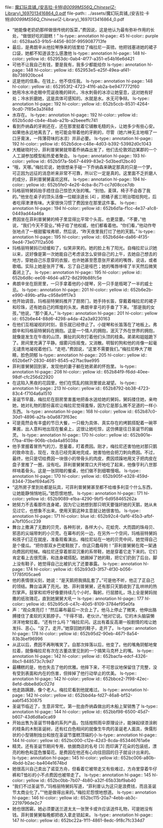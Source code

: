 file:: [魔幻玩具铺_(安吉拉·卡特)_B0099MS56Q_Chinese_(Z-Library)_1697013416864_0.pdf](../assets/魔幻玩具铺_(安吉拉·卡特)_B0099MS56Q_Chinese_(Z-Library)_1697013416864_0.pdf)
file-path:: ../assets/魔幻玩具铺_(安吉拉·卡特)_B0099MS56Q_Chinese_(Z-Library)_1697013416864_0.pdf

- “她能像⽼奶奶那样做很传统的饭菜，”费因说，这是他认为最有弥补作⽤的⻓处，“做很好吃的甜糕！”
  ls-type:: annotation
  hl-page:: 45
  hl-color:: purple
  id:: 6528aa53-91b5-4456-803f-9959087713fe
- 最后，是弗朗⾟从他拉琴挣来的钱⾥给了梅拉尼⼀英镑。他把钱塞进她的裙⼦⼝袋，她都不知道该怎么感激他
  ls-type:: annotation
  hl-page:: 148
  hl-color:: yellow
  id:: 652953dc-0ab4-4f77-a351-e54b16e6d421
- 可他不让我⾃⼰有钱，要是我有，我多少都能给你
  ls-type:: annotation
  hl-page:: 148
  hl-color:: yellow
  id:: 652953e5-e25f-49ea-af41-8b738920bce4
- 这是他的信条。在钱上，他不信任我。
  ls-type:: annotation
  hl-page:: 148
  hl-color:: yellow
  id:: 652953f2-4723-41f6-ab2a-be9477772f60
- 她⽤冷⽔冲⾛眼中荒诞夜晚的碎⽚。冷⽔刺⻣的冰凉让她窒息，这对她有好处；冷⽔折磨她，这是具体可感知的。⽔就是⽔。⽔⽆可争辩。
  ls-type:: annotation
  hl-page:: 192
  hl-color:: yellow
  id:: 652b5ccb-8531-4264-9cd0-7f85e3a3f48d
- ⽔存在。
  ls-type:: annotation
  hl-page:: 192
  hl-color:: yellow
  id:: 652b5cdd-cb4e-4bab-a21b-a2beeeffc741
- 看到乔纳森的⽛刷还在，还在那⾥挺着它铺散⽑糙的头，让她多少有些⼼安。如果他永远地离去了，他可能会带着他的⽛刷的，尽管（她六神⽆主地咽了⼀⼝⽛膏沫，⼀阵薄荷味的冰凉）并⾮必要。
  ls-type:: annotation
  hl-page:: 192
  hl-color:: yellow
  id:: 652b5dce-c48e-4d03-b392-53982d0c1043
- ⼤概破晓时分，菲利普舅舅就带着乔纳森出发了，他们去伦敦郊边某郡的⼀个⼈⼯湖参加模型船热爱者聚会。
  ls-type:: annotation
  hl-page:: 193
  hl-color:: yellow
  id:: 652b5f7a-5b67-4499-83e2-5d3bed12bc40
- “哦，天哪。”梅拉尼说，她很想亲⼿碰⼀下乔纳森来确定那真的只是⼀个梦。可正因为远征的消息听来⾮常不可靠，所以它⼀定是真的。这⾥⾯不乏折磨⼈的成分，菲利普舅舅喜欢这样。
  ls-type:: annotation
  hl-page:: 194
  hl-color:: yellow
  id:: 652b5fe0-4e26-4cba-8c71-cc7d08cce7db
- 玛格丽特舅妈抬⼿捂住⾃⼰惊恐⼤张的嘴。“别怕，⻨琪，椅⼦不会吞了我的。”他坐在桌⼦的顶头活像⼀位糊涂道⻓ [4] ，把橘⼦酱三明治喂给狗吃，后者吃得津津有味。⼤家很快习惯了费因坐在那⾥这件事。
  ls-type:: annotation
  hl-page:: 194
  hl-color:: yellow
  id:: 652b6d1a-f1cc-4e37-a1c8-0449ad44a46a
- 费因坐在菲利普舅舅的椅⼦⾥显得⽐平常个头⾼，也更显要。“不要，”他说，“我们今天不营业。”椅⼦给了他权威，他们都看着他。“你们看，”他动作夸张地点了⼀根甜蜜埃弗顿，然后说，“昨天夜⾥我打烂了他的天鹅。”
  ls-type:: annotation
  hl-page:: 195
  hl-color:: yellow
  id:: 652b6d4e-da86-4f35-9ed4-73e07112a506
- 玛格丽特舅妈已经缓和了，似笑⾮笑的。她的脸上有了阳光。⾃梅拉尼认识她以来，这好像是第⼀次她能⾃⼰考虑该怎么安排⾃⼰的上午，去她⾃⼰想去的地⽅，穿她⾃⼰乐意穿的⾐服，也许她甚⾄愿意张开紧闭的嘴唇，说话，或者歌唱。实际上她是张开了嘴，忘了⾃⼰是哑巴；她的嘴唇哆嗦了半天然后微笑着闭上了。
  ls-type:: annotation
  hl-page:: 195
  hl-color:: yellow
  id:: 652b6d8c-ee08-46d4-a872-8d299b88fc5e
- 弗朗⾟坐在厨房⾥，⼀只⼿拿着他的⼩提琴，另⼀只⼿是瓶喝了⼀半的威⼠忌。
  ls-type:: annotation
  hl-page:: 201
  hl-color:: yellow
  id:: 652b6e2b-e990-499b-af9a-c958e9ff17e3
- 他开始调⾳。玛格丽特舅妈推开了厨房⻔，她⼿持⻓笛，穿戴着梅拉尼的裙⼦和珍珠，还有她⾃⼰的辉煌的头发。弗朗⾟拿⼸的⼿垂了下来。“那是我的⼥孩，”他说，“那个美⼈。”
  ls-type:: annotation
  hl-page:: 201
  hl-color:: yellow
  id:: 652b6e44-88d6-4298-a4da-42a3a9230163
- 在他们互相凝视的时刻，⾳乐就已经停⽌了。⼩提琴和⻓笛落在了地板上。弗朗⾟和玛格丽特舅妈在拥抱。这是⼀个情⼈的拥抱，泯灭了外在世界的拥抱，就像是发⽣在午夜的⼭顶，撕扯的⻛吹打着他们头顶的枝条。弟弟和姐姐跪下了。房间⾥充满了平静。烟雾闪烁摇曳，⼜消散。明智的狗和他的肖像⼀起毫⽆谴责地凝视着他们。“⾛吧，”费因说，“这⾥不需要我们。”梅拉尼睁⼤了眼睛，脸⾊阴郁
  ls-type:: annotation
  hl-page:: 205
  hl-color:: yellow
  id:: 652b6ef7-2830-4681-8545-e27fac9ae995
- 菲利普舅舅回到家，发现他的妻⼦躺在她弟弟的怀抱⾥。
  ls-type:: annotation
  hl-page:: 208
  hl-color:: yellow
  id:: 652b84f9-f6dd-40ee-98df-cfc256d22920
- 在这陷⼊⿊夜的花园⾥，他们在慌乱的揣测⾥彼此凝望。
  ls-type:: annotation
  hl-page:: 213
  hl-color:: yellow
  id:: 652b8792-bb38-4723-83c4-f7104a6a1510
- 圣诞节早晨，梅拉尼在厨房⾥害羞地把⾹⽔送给她的舅妈，舅妈搂住她，亲吻她，她对礼物的那份喜欢让梅拉尼觉得羞惭，因为它是那么微不⾜道的⼀样⼩东西。
  ls-type:: annotation
  hl-page:: 168
  hl-color:: yellow
  id:: 652b87c0-30d1-4896-a2fa-b0a6873f63ec
- 可是竟然会有丰盛的节⽇⼤餐，⼀只极为具体、真实存在的烤鹅搭配着⼀碗苹果酱，出⼈意料地出现在餐桌上，这很让她吃惊，这仿佛是往⽇圣诞节的幽灵。
  ls-type:: annotation
  hl-page:: 170
  hl-color:: yellow
  id:: 652b901e-f7ba-419e-906b-cbda4a85038a
- 他⼿⾥握着冒热⽓的⼑，思量着，盯着费因。刚才，梅拉尼还害怕他对那只鹅的致命攻击，现在，攻击已经完美地完成，她害怕他会把⼑刺向费因。不过，最终，他只是切给费因⼀块很⼩的带⻣头的⾁⽪，费因烦躁地⽤叉⼦把⾁⽪在盘⼦⾥推了⼀圈，没有吃。菲利普舅舅胃⼝⼤开地吃了起来，他像亨利⼋世那样啃着⻣头。这是⼀张阴暗的餐桌，他们做不到细嚼慢咽。
  ls-type:: annotation
  hl-page:: 170
  hl-color:: yellow
  id:: 652b905f-e328-459d-8344-73bef694a675
- “这所房⼦⾥到处都是玩具，可菲利普舅舅甚⾄都不给维多利亚个什么东西，让她能静悄悄地玩。”她怨恨地想。
  ls-type:: annotation
  hl-page:: 171
  hl-color:: yellow
  id:: 652b9089-e1ba-4290-9bf5-6d958465262a
- 她努⼒不去看那件连⾝裙，因为它让她想到那只明天要强奸她的天鹅，她从未⻅过它，也想象不出来。使⽤天鹅这种主意就让她很害怕。
  ls-type:: annotation
  hl-page:: 171
  hl-color:: blue
  id:: 652b92c4-0af6-45b3-afbf-a7bf105cc239
- 舞台上撒满了⽆数的⻉壳，各种形状，各样⼤⼩，花蛤壳、⼤⽽圆的珠⺟⻉、邪恶的尖端带刺的⼩⻉壳。在幕布的另⼀边，在另外⼀个空间，玛格丽特舅妈和孩⼦们正在就座，准备观看演出。梅拉尼站在⼀地的⻉壳中间，她觉得⾃⼰是个傻⽠。“把你那双乡巴佬鞋脱了，你这只蠢⺟狗！”菲利普舅舅在爬⼀架通向费因的短梯。梅拉尼还穿着那双沉重的系带鞋，她是穿着它⾛下来的。它们肯定看上去很荒唐，和连⾝裙搭配。她踢掉了她的鞋，把它们扔到了后台。脚上没有鞋⼦，她觉得⾃⼰⽐被扒光了还要暴露。
  ls-type:: annotation
  hl-page:: 174
  hl-color:: yellow
  id:: 652b93d3-3f57-4f30-b056-17785f05cae6
- 他的表情很尖刻，她说：“是天鹅把我搞乱套了。”可是他不听，他正了正⾃⼰的领结。舞台溢满了亮光。她、菲利普舅舅，还有那只天鹅收到了乱哄哄的热烈掌声。⿎掌和欢呼好像要持续⼏个⼩时，鞠躬，⾏屈膝礼，场上全是舅妈抛撒的纸玫瑰花，直到她舅舅⼤吼⼀
  ls-type:: annotation
  hl-page:: 177
  hl-color:: yellow
  id:: 652b95c6-c47c-40d5-8109-3784ef95e0fa
- 声：“观众席亮灯！”然后幕布最后⼀次合上了。他⻢上停⽌了微笑，他伸出胳膊搂住了柔软的天鹅脖⼦。“⼲得不错，⽼伙计。”他对它说。它的⽊头脑袋懒洋洋地耷拉着。“还有什么吗？”梅拉尼问。这出有着反⾼潮⼀般剧情的戏让她发抖、恶⼼。“没了。⾛开。”她穿回她的鞋⼦，⾛开了。
  ls-type:: annotation
  hl-page:: 178
  hl-color:: yellow
  id:: 652b95d2-90eb-4671-8a54-83b3bef96996
- 从这以后，费因不再咧嘴笑了。⾃那次摔落以后，他变了。他的嘴⻆阴郁地耷拉着，就像梅拉尼有次在古董店⾥⻅到的⼀个搞笑⻢克杯上的嘴。
  ls-type:: annotation
  hl-page:: 142
  hl-color:: yellow
  id:: 652bacfa-edcf-4326-8bc1-848573c7c9d7
- 最糟糕的是，他也失去了他的优雅。他摔下来，不可思议地保留住了完整，没有受到表⾯和内在的伤害，但摔掉了他⾏动举⽌的优美。
  ls-type:: annotation
  hl-page:: 142
  hl-color:: yellow
  id:: 652bbce2-7f98-42ec-8efd-dbbe8d0c027d
- 他⾛路蹒跚，像个⽼⼈。梅拉尼看到他就难过。
  ls-type:: annotation
  hl-page:: 142
  hl-color:: yellow
  id:: 652bbd4a-fd27-46a8-bf52-aabf54530875
- 圣诞节临近了，⽣意⾮常忙。第⼀批由乔纳森做出的⽊船上架销售了
  ls-type:: annotation
  hl-page:: 144
  hl-color:: yellow
  id:: 652bbf98-6500-45d7-b607-43d6d8a0ca69
- 开始出售为圣诞节特备的系列产品，包括按照⾬伞原理设计，能弹起绿漆涂刷的枝条的⽊制圣诞树，还有红⽩⾊相间的就像⽣⽜⾁的圣诞⽼⼈⾯具，侏儒形状的⼩型锡制烛台和放在圣诞节蛋糕顶端的⼩
  ls-type:: annotation
  hl-page:: 144
  hl-color:: yellow
  id:: 652bc000-c12e-42d3-8cda-853446761a6e
- 精灵。还有圣诞节期间专⽤，依据商店的名号 [3] ⽽印满了花朵的包装纸，漂亮的粉⾊和蓝⾊雏菊花。是费因在他还有⼼向往⽥园的⽇⼦就设计出来的。
  ls-type:: annotation
  hl-page:: 145
  hl-color:: yellow
  id:: 652bc006-a80b-4bdd-b2ac-ba404e1674bd
- 她很⾼兴⾃⼰卖出了诺亚⽅⾈，但看着它被带⾛⼜有些难过，⽅⾈⾥穿着⽜仔裤和T恤衫的⼩不点费因也被带⾛了。
  ls-type:: annotation
  hl-page:: 145
  hl-color:: yellow
  id:: 652bc0bb-7b07-4b80-a32f-65b33bf9ab40
- “我们不过圣诞节，”玛格丽特舅妈写道，“菲利普认为这只是浪费钱，⽽且圣诞节太商业化了。”“他是做得出来的。”梅拉尼怨恨地想道。
  ls-type:: annotation
  hl-page:: 146
  hl-color:: yellow
  id:: 652bc115-20a7-4ebb-ab3c-2219796de2c7
- 她也很困窘。她必须要送兰道太太⼀张贺卡或许应该送件礼物，可是她没有钱。菲利普舅舅每晚都把收⼊拿⾛锁起来。
  ls-type:: annotation
  hl-page:: 147
  hl-color:: yellow
  id:: 652bc22a-1f11-4861-8edc-9f8c7fc334d7